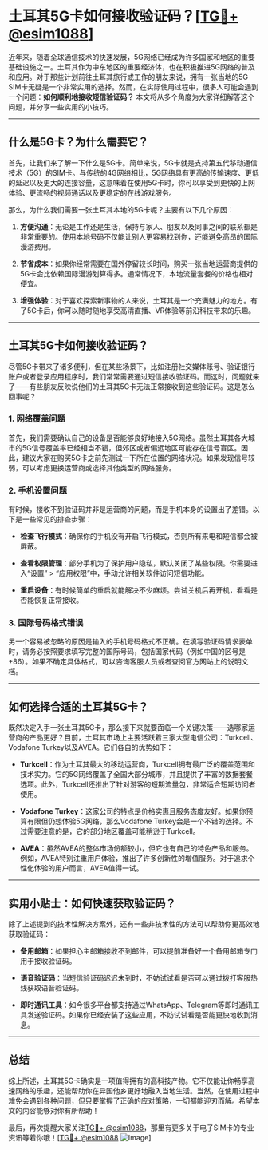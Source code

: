 # 土耳其5G卡如何接收验证码？[[TG💪+ @esim1088](https://t.me/s/esim1088)]

近年来，随着全球通信技术的快速发展，5G网络已经成为许多国家和地区的重要基础设施之一。土耳其作为中东地区的重要经济体，也在积极推进5G网络的普及和应用。对于那些计划前往土耳其旅行或工作的朋友来说，拥有一张当地的5G SIM卡无疑是一个非常实用的选择。然而，在实际使用过程中，很多人可能会遇到一个问题：**如何顺利地接收短信验证码？** 本文将从多个角度为大家详细解答这个问题，并分享一些实用的小技巧。

---

## 什么是5G卡？为什么需要它？

首先，让我们来了解一下什么是5G卡。简单来说，5G卡就是支持第五代移动通信技术（5G）的SIM卡。与传统的4G网络相比，5G网络具有更高的传输速度、更低的延迟以及更大的连接容量，这意味着在使用5G卡时，你可以享受到更快的上网体验、更流畅的视频通话以及更稳定的在线游戏服务。

那么，为什么我们需要一张土耳其本地的5G卡呢？主要有以下几个原因：

1. **方便沟通**：无论是工作还是生活，保持与家人、朋友以及同事之间的联系都是非常重要的。使用本地号码不仅能让别人更容易找到你，还能避免高昂的国际漫游费用。
   
2. **节省成本**：如果你经常需要在国外停留较长时间，购买一张当地运营商提供的5G卡会比依赖国际漫游划算得多。通常情况下，本地流量套餐的价格也相对便宜。
   
3. **增强体验**：对于喜欢探索新事物的人来说，土耳其是一个充满魅力的地方。有了5G卡后，你可以随时随地享受高清直播、VR体验等前沿科技带来的乐趣。

---

## 土耳其5G卡如何接收验证码？

尽管5G卡带来了诸多便利，但在某些场景下，比如注册社交媒体账号、验证银行账户或者登录应用程序时，我们常常需要通过短信接收验证码。而这时，问题就来了——有些朋友反映说他们的土耳其5G卡无法正常接收到这些验证码。这是怎么回事呢？

### 1. 网络覆盖问题

首先，我们需要确认自己的设备是否能够良好地接入5G网络。虽然土耳其各大城市的5G信号覆盖率已经相当不错，但郊区或者偏远地区可能存在信号盲区。因此，建议大家在购买5G卡之前先测试一下所在位置的网络状况。如果发现信号较弱，可以考虑更换运营商或选择其他类型的网络服务。

### 2. 手机设置问题

有时候，接收不到验证码并非是运营商的问题，而是手机本身的设置出了差错。以下是一些常见的排查步骤：

- **检查飞行模式**：确保你的手机没有开启飞行模式，否则所有来电和短信都会被屏蔽。
  
- **查看权限管理**：部分手机为了保护用户隐私，默认关闭了某些权限。你需要进入“设置” > “应用权限”中，手动允许相关软件访问短信功能。
  
- **重启设备**：有时候简单的重启就能解决不少麻烦。尝试关机后再开机，看看是否能恢复正常接收。

### 3. 国际号码格式错误

另一个容易被忽略的原因是输入的手机号码格式不正确。在填写验证码请求表单时，请务必按照要求填写完整的国际号码，包括国家代码（例如中国的区号是+86）。如果不确定具体格式，可以咨询客服人员或者查阅官方网站上的说明文档。

---

## 如何选择合适的土耳其5G卡？

既然决定入手一张土耳其5G卡，那么接下来就要面临一个关键决策——选哪家运营商的产品更好？目前，土耳其市场上主要活跃着三家大型电信公司：Turkcell、Vodafone Turkey以及AVEA。它们各自的优势如下：

- **Turkcell**：作为土耳其最大的移动运营商，Turkcell拥有最广泛的覆盖范围和技术实力。它的5G网络覆盖了全国大部分城市，并且提供了丰富的数据套餐选项。此外，Turkcell还推出了针对游客的短期流量包，非常适合短期访问者使用。
  
- **Vodafone Turkey**：这家公司的特点是价格实惠且服务态度友好。如果你预算有限但仍想体验5G网络，那么Vodafone Turkey会是一个不错的选择。不过需要注意的是，它的部分地区覆盖可能稍逊于Turkcell。

- **AVEA**：虽然AVEA的整体市场份额较小，但它也有自己的特色产品和服务。例如，AVEA特别注重用户体验，推出了许多创新性的增值服务。对于追求个性化体验的用户而言，AVEA值得一试。

---

## 实用小贴士：如何快速获取验证码？

除了上述提到的技术性解决方案外，还有一些非技术性的方法可以帮助你更高效地获取验证码：

- **备用邮箱**：如果担心主邮箱接收不到邮件，可以提前准备好一个备用邮箱专门用于接收验证码。
  
- **语音验证码**：当短信验证码迟迟未到时，不妨试试看是否可以通过拨打客服热线获取语音验证码。
  
- **即时通讯工具**：如今很多平台都支持通过WhatsApp、Telegram等即时通讯工具发送验证码。如果你已经安装了这些应用，不妨试试看是否能更快地收到消息。

---

## 总结

综上所述，土耳其5G卡确实是一项值得拥有的高科技产物。它不仅能让你畅享高速网络的乐趣，还能帮助你在异国他乡更好地融入当地生活。当然，在使用过程中难免会遇到各种问题，但只要掌握了正确的应对策略，一切都能迎刃而解。希望本文的内容能够对你有所帮助！

最后，再次提醒大家关注[TG💪+ @esim1088](https://t.me/s/esim1088)，那里有更多关于电子SIM卡的专业资讯等着你哦！[[TG💪+ @esim1088](https://t.me/s/esim1088) ![Image](https://i.postimg.cc/4NQfJmqS/Snipaste-2025-05-13-00-14-12.png)]